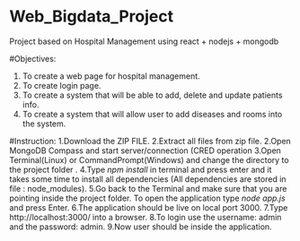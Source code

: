 # Web_Bigdata_Project
Project based on Hospital Management using react + nodejs + mongodb

#Objectives:
1. To create a web page for hospital management.
2. To create login page.
3. To create a system that will be able to add, delete and update patients info.
4. To create a system that will allow user to add diseases and rooms into the system.

#Instruction:
1.Download the ZIP FILE.
2.Extract all files from zip file.
2.Open MongoDB Compass and start server/connection (CRED operation 
3.Open Terminal(Linux) or CommandPrompt(Windows) and change the directory to the project folder .
4.Type *npm install* in terminal and press enter and it takes some time to install all dependencies (All dependencies are stored in file : node_modules).
5.Go back to the Terminal  and make sure that you are pointing inside the project folder. To open the application type *node app.js* and press Enter.
6.The application should be live on local port 3000.
7.Type http://localhost:3000/ into a browser. 
8.To login use the username: admin and the password: admin.
9.Now user should be inside the application.
